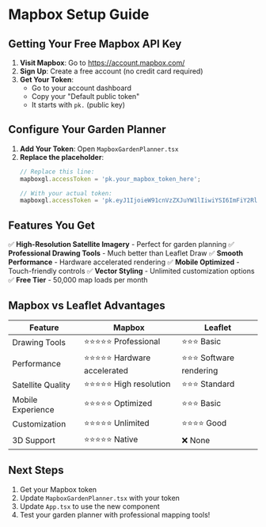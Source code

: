 # Mapbox Setup Guide

## Getting Your Free Mapbox API Key

1. **Visit Mapbox**: Go to https://account.mapbox.com/
2. **Sign Up**: Create a free account (no credit card required)
3. **Get Your Token**: 
   - Go to your account dashboard
   - Copy your "Default public token"
   - It starts with `pk.` (public key)

## Configure Your Garden Planner

1. **Add Your Token**: Open `MapboxGardenPlanner.tsx`
2. **Replace the placeholder**:
   ```typescript
   // Replace this line:
   mapboxgl.accessToken = 'pk.your_mapbox_token_here';
   
   // With your actual token:
   mapboxgl.accessToken = 'pk.eyJ1IjoieW91cnVzZXJuYW1lIiwiYSI6ImFiY2RlZmcifQ.1234567890abcdef';
   ```

## Features You Get

✅ **High-Resolution Satellite Imagery** - Perfect for garden planning
✅ **Professional Drawing Tools** - Much better than Leaflet Draw
✅ **Smooth Performance** - Hardware accelerated rendering
✅ **Mobile Optimized** - Touch-friendly controls
✅ **Vector Styling** - Unlimited customization options
✅ **Free Tier** - 50,000 map loads per month

## Mapbox vs Leaflet Advantages

| Feature | Mapbox | Leaflet |
|---------|---------|---------|
| Drawing Tools | ⭐⭐⭐⭐⭐ Professional | ⭐⭐⭐ Basic |
| Performance | ⭐⭐⭐⭐⭐ Hardware accelerated | ⭐⭐⭐ Software rendering |
| Satellite Quality | ⭐⭐⭐⭐⭐ High resolution | ⭐⭐⭐ Standard |
| Mobile Experience | ⭐⭐⭐⭐⭐ Optimized | ⭐⭐⭐ Basic |
| Customization | ⭐⭐⭐⭐⭐ Unlimited | ⭐⭐⭐⭐ Good |
| 3D Support | ⭐⭐⭐⭐⭐ Native | ❌ None |

## Next Steps

1. Get your Mapbox token
2. Update `MapboxGardenPlanner.tsx` with your token
3. Update `App.tsx` to use the new component
4. Test your garden planner with professional mapping tools!
